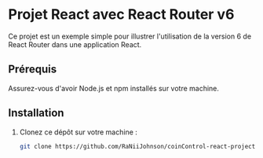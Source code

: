 # Projet React avec React Router v6

Ce projet est un exemple simple pour illustrer l'utilisation de la version 6 de React Router dans une application React.

## Prérequis

Assurez-vous d'avoir Node.js et npm installés sur votre machine.

## Installation

1. Clonez ce dépôt sur votre machine :
   ```bash
   git clone https://github.com/RaNiiJohnson/coinControl-react-project.git

